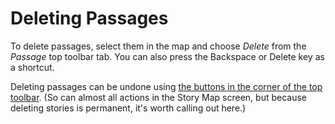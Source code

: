 # Deleting Passages

To delete passages, select them in the map and choose _Delete_ from the
_Passage_ top toolbar tab. You can also press the Backspace or Delete key as a
shortcut.

Deleting passages can be undone using [the buttons in the corner of the top
toolbar](undoing.md). (So can almost all actions in the Story Map screen, but
because deleting stories is permanent, it's worth calling out here.)